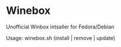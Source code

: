 # Winebox
Unofficial Winbox intsaller for Fedora/Debian 


Usage: winebox.sh (install | remove | update)

